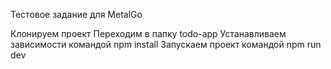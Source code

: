 Тестовое задание для MetalGo

Клонируем проект
Переходим в папку todo-app
Устанавливаем зависимости командой npm install 
Запускаем проект командой npm run dev